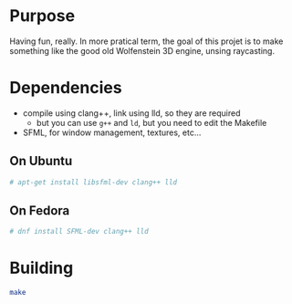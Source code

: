 # Purpose
Having fun, really. In more pratical term, the goal of this projet is to make something like the good old Wolfenstein 3D engine, unsing raycasting.

# Dependencies
- compile using clang++, link using lld, so they are required
  - but you can use `g++` and `ld`, but you need to edit the Makefile
- SFML, for window management, textures, etc...

## On Ubuntu
```bash
# apt-get install libsfml-dev clang++ lld
```

## On Fedora
```bash
# dnf install SFML-dev clang++ lld
```

# Building
```bash
make
```

